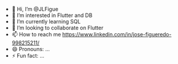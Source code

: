 - 👋 Hi, I’m @JLFigue
- 👀 I’m interested in Flutter and DB
- 🌱 I’m currently learning SQL
- 💞️ I’m looking to collaborate on Flutter
- 📫 How to reach me https://www.linkedin.com/in/jose-figueredo-998215211/
- 😄 Pronouns: ...
- ⚡ Fun fact: ...

<!---
JLFigue/JLFigue is a ✨ special ✨ repository because its `README.md` (this file) appears on your GitHub profile.
You can click the Preview link to take a look at your changes.
--->

